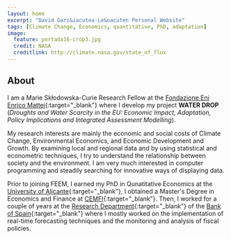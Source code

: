```yaml
---
layout: home
excerpt: "David Garc&iacutea-Le&oacuten Personal Website"
tags: [Climate Change, Economics, quantitative, PhD, adaptation]
image:
  feature: portada16-crop3.jpg
  credit: NASA
  creditlink: http://climate.nasa.gov/state_of_flux
---
```

## About

I am a Marie Sk&#322;odowska-Curie Research Fellow at the [Fondazione Eni Enrico Mattei](http://www.feem.it/){:target="_blank"} where I develop my project **WATER DROP** (*Droughts and Water Scarcity in the EU: Economic Impact, Adaptation, Policy Implications and Integrated Assessment Modelling*).

My research interests are mainly the economic and social costs of Climate Change, Environmental Economics, and Economic Development and Growth. By examining local and regional data and by using statistical and econometric techniques, I try to understand the relationship between society and the environment. I am very much interested in computer  programming and steadily searching for innovative ways of displaying data. 

Prior to joining FEEM, I earned my PhD in Qunatitative Economics at the [University of Alicante](http://www.ua.es/){:target="_blank"}, I obtained a Master's Degree in Economics and Finance at [CEMFI](http://www.cemfi.es/){:target="_blank"}. Then, I worked for a couple of years at the [Research Department](http://www.bde.es/investigador/en/){:target="_blank"} of the  [Bank of Spain](http://www.bde.es/){:target="_blank"}  where I mostly worked on the implementation of real-time forecasting techniques and the monitoring and analysis of fiscal policies.
